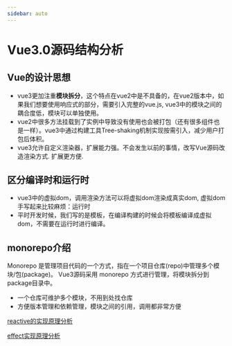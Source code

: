 ```yaml
---
sidebar: auto
---
```


# Vue3.0源码结构分析

## Vue的设计思想
- vue3更加注重**模块拆分**，这个特点在vue2中是不具备的，在vue2版本中，如果我们想要使用响应式的部分，需要引入完整的vue.js, vue3中的模块之间的耦合度低，模块可以单独使用。
- vue2中很多方法挂载到了实例中导致没有使用也会被打包（还有很多组件也是一样）。vue3中通过构建工具Tree-shaking机制实现按需引入，减少用户打包后体积。
- vue3允许自定义渲染器，扩展能力强。不会发生以前的事情，改写Vue源码改造渲染方式. 扩展更方便.

## 区分编译时和运行时
- vue3中的虚拟dom，调用渲染方法可以将虚拟dom渲染成真实dom, 虚拟dom手写起来比较麻烦：运行时
- 平时开发时候，我们写的是模板，在编译构建的时候会将模板编译成虚拟dom，不需要在运行时进行编译。

## monorepo介绍
Monorepo 是管理项目代码的一个方式，指在一个项目仓库(repo)中管理多个模块/包(package)。 Vue3源码采用 monorepo 方式进行管理，将模块拆分到package目录中。

- 一个仓库可维护多个模块，不用到处找仓库
- 方便版本管理和依赖管理，模块之间的引用，调用都非常方便

[reactive的实现原理分析](./reactive的实现原理分析.md)

[effect实现原理分析](./effect实现原理分析.md)






